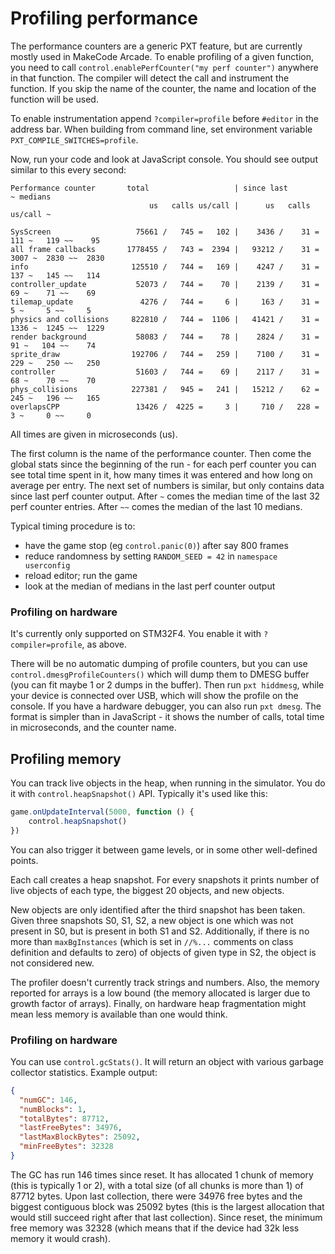 # Profiling performance

The performance counters are a generic PXT feature, but are currently mostly used in MakeCode Arcade.
To enable profiling of a given function, you need to call `control.enablePerfCounter("my perf counter")`
anywhere in that function.
The compiler will detect the call and instrument the function.
If you skip the name of the counter, the name and location of the function will be used.

To enable instrumentation append `?compiler=profile` before `#editor` in the address bar.
When building from command line, set environment variable `PXT_COMPILE_SWITCHES=profile`.

Now, run your code and look at JavaScript console. You should see output similar to this
every second:

```
Performance counter       total                   | since last              ~ medians
                               us   calls us/call |      us   calls us/call ~ 

SysScreen                   75661 /   745 =   102 |    3436 /    31 =   111 ~   119 ~~    95
all frame callbacks       1778455 /   743 =  2394 |   93212 /    31 =  3007 ~  2830 ~~  2830
info                       125510 /   744 =   169 |    4247 /    31 =   137 ~   145 ~~   114
controller_update           52073 /   744 =    70 |    2139 /    31 =    69 ~    71 ~~    69
tilemap_update               4276 /   744 =     6 |     163 /    31 =     5 ~     5 ~~     5
physics and collisions     822810 /   744 =  1106 |   41421 /    31 =  1336 ~  1245 ~~  1229
render background           58083 /   744 =    78 |    2824 /    31 =    91 ~   104 ~~    74
sprite_draw                192706 /   744 =   259 |    7100 /    31 =   229 ~   250 ~~   250
controller                  51603 /   744 =    69 |    2117 /    31 =    68 ~    70 ~~    70
phys_collisions            227381 /   945 =   241 |   15212 /    62 =   245 ~   196 ~~   165
overlapsCPP                 13426 /  4225 =     3 |     710 /   228 =     3 ~     0 ~~     0
```

All times are given in microseconds (us).

The first column is the name of the performance counter.
Then come the global stats since the beginning of the run - for each perf counter
you can see total time spent in it, how many times it was entered
and how long on average per entry.
The next set of numbers is similar, but only contains data since last perf counter
output.
After `~` comes the median time of the last 32 perf counter entries.
After `~~` comes the median of the last 10 medians.

Typical timing procedure is to:
* have the game stop (eg `control.panic(0)`) after say 800 frames
* reduce randomness by setting `RANDOM_SEED = 42` in `namespace userconfig`
* reload editor; run the game
* look at the median of medians in the last perf counter output

### Profiling on hardware

It's currently only supported on STM32F4.
You enable it with `?compiler=profile`, as above.

There will be no automatic dumping of profile counters, but you can use `control.dmesgProfileCounters()`
which will dump them to DMESG buffer (you can fit maybe 1 or 2 dumps in the buffer).
Then run `pxt hiddmesg`, while your device is connected over USB, which will show the profile on the console.
If you have a hardware debugger, you can also run `pxt dmesg`.
The format is simpler than in JavaScript - it shows the number of calls, total time in microseconds, and the counter name.

## Profiling memory

You can track live objects in the heap, when running in the simulator.
You do it with `control.heapSnapshot()` API. Typically it's used like this:

```typescript
game.onUpdateInterval(5000, function () {
    control.heapSnapshot()
})
```

You can also trigger it between game levels, or in some other well-defined points.

Each call creates a heap snapshot.
For every snapshots it prints number of live objects of each type, the biggest 20 objects, and new objects.

New objects are only identified after the third snapshot has been taken.
Given three snapshots S0, S1, S2, a new object is one which was not present
in S0, but is present in both S1 and S2.
Additionally, if there is no more than `maxBgInstances` (which is set in `//%...` comments on
class definition and defaults to zero) of objects of given
type in S2, the object is not considered new.

The profiler doesn't currently track strings and numbers.
Also, the memory reported for arrays is a low bound (the memory allocated is larger due
to growth factor of arrays).
Finally, on hardware heap fragmentation might mean less memory is available than
one would think.

### Profiling on hardware

You can use `control.gcStats()`. It will return an object with various garbage collector
statistics. Example output:

```json
{
  "numGC": 146,
  "numBlocks": 1,
  "totalBytes": 87712,
  "lastFreeBytes": 34976,
  "lastMaxBlockBytes": 25092,
  "minFreeBytes": 32328
}
```

The GC has run 146 times since reset.
It has allocated 1 chunk of memory (this is typically 1 or 2), with a
total size (of all chunks is more than 1) of 87712 bytes.
Upon last collection, there were 34976 free bytes and the biggest
contiguous block was 25092 bytes (this is the largest allocation that
would still succeed right after that last collection).
Since reset, the minimum free memory was 32328
(which means that if the device had 32k less memory it would crash).

